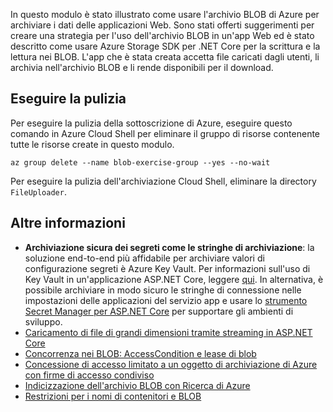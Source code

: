 In questo modulo è stato illustrato come usare l'archivio BLOB di Azure per archiviare i dati delle applicazioni Web. Sono stati offerti suggerimenti per creare una strategia per l'uso dell'archivio BLOB in un'app Web ed è stato descritto come usare Azure Storage SDK per .NET Core per la scrittura e la lettura nei BLOB. L'app che è stata creata accetta file caricati dagli utenti, li archivia nell'archivio BLOB e li rende disponibili per il download.

## <a name="cleanup"></a>Eseguire la pulizia
<!---TODO: Do we need to include cleanup for the free education tier?--->

Per eseguire la pulizia della sottoscrizione di Azure, eseguire questo comando in Azure Cloud Shell per eliminare il gruppo di risorse contenente tutte le risorse create in questo modulo.

```console
az group delete --name blob-exercise-group --yes --no-wait
```

Per eseguire la pulizia dell'archiviazione Cloud Shell, eliminare la directory `FileUploader`.

## <a name="further-reading"></a>Altre informazioni

- **Archiviazione sicura dei segreti come le stringhe di archiviazione**: la soluzione end-to-end più affidabile per archiviare valori di configurazione segreti è Azure Key Vault. Per informazioni sull'uso di Key Vault in un'applicazione ASP.NET Core, leggere [qui](https://docs.microsoft.com/aspnet/core/security/key-vault-configuration?view=aspnetcore-2.1&tabs=aspnetcore2x). In alternativa, è possibile archiviare in modo sicuro le stringhe di connessione nelle impostazioni delle applicazioni del servizio app e usare lo [strumento Secret Manager per ASP.NET Core](https://docs.microsoft.com/aspnet/core/security/app-secrets?view=aspnetcore-2.1&tabs=windows) per supportare gli ambienti di sviluppo.
- [Caricamento di file di grandi dimensioni tramite streaming in ASP.NET Core](https://docs.microsoft.com/aspnet/core/mvc/models/file-uploads?view=aspnetcore-2.1#uploading-large-files-with-streaming)
- [Concorrenza nei BLOB: AccessCondition e lease di blob](https://azure.microsoft.com/blog/managing-concurrency-in-microsoft-azure-storage-2/)
- [Concessione di accesso limitato a un oggetto di archiviazione di Azure con firme di accesso condiviso](https://docs.microsoft.com/azure/storage/common/storage-dotnet-shared-access-signature-part-1)
- [Indicizzazione dell'archivio BLOB con Ricerca di Azure](https://docs.microsoft.com/azure/search/search-howto-indexing-azure-blob-storage)
- [Restrizioni per i nomi di contenitori e BLOB](https://docs.microsoft.com/rest/api/storageservices/naming-and-referencing-containers--blobs--and-metadata#resource-names)